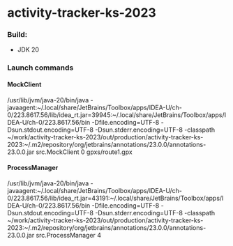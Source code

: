 # activity-tracker-ks-2023

### Build:
- JDK 20

### Launch commands
#### MockClient
/usr/lib/jvm/java-20/bin/java -javaagent:~/.local/share/JetBrains/Toolbox/apps/IDEA-U/ch-0/223.8617.56/lib/idea_rt.jar=39945:~/.local/share/JetBrains/Toolbox/apps/IDEA-U/ch-0/223.8617.56/bin -Dfile.encoding=UTF-8 -Dsun.stdout.encoding=UTF-8 -Dsun.stderr.encoding=UTF-8 -classpath ~/work/activity-tracker-ks-2023/out/production/activity-tracker-ks-2023:~/.m2/repository/org/jetbrains/annotations/23.0.0/annotations-23.0.0.jar src.MockClient 0 gpxs/route1.gpx
#### ProcessManager
/usr/lib/jvm/java-20/bin/java -javaagent:~/.local/share/JetBrains/Toolbox/apps/IDEA-U/ch-0/223.8617.56/lib/idea_rt.jar=43191:~/.local/share/JetBrains/Toolbox/apps/IDEA-U/ch-0/223.8617.56/bin -Dfile.encoding=UTF-8 -Dsun.stdout.encoding=UTF-8 -Dsun.stderr.encoding=UTF-8 -classpath ~/work/activity-tracker-ks-2023/out/production/activity-tracker-ks-2023:~/.m2/repository/org/jetbrains/annotations/23.0.0/annotations-23.0.0.jar src.ProcessManager 4
